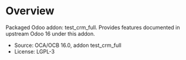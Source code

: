 # Overview

Packaged Odoo addon: test_crm_full. Provides features documented in upstream Odoo 16 under this addon.

- Source: OCA/OCB 16.0, addon test_crm_full
- License: LGPL-3
